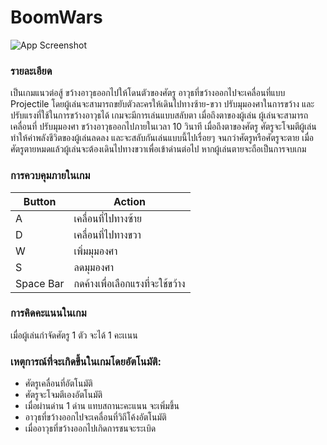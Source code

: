 # BoomWars
![App Screenshot](https://i.ibb.co/QbFRt08/Screenshot-2023-09-30-160700.png)
### รายละเอียด
เป็นเกมแนวต่อสู้ ขว้างอาวุธออกไปให้โดนตัวของศัตรู อาวุธที่ขว้างออกไปจะเคลื่อนที่แบบ Projectile โดยผู้เล่นจะสามารถขยับตัวละครให้เดินไปทางซ้าย-ขวา ปรับมุมองศาในการขว้าง และปรับแรงที่ใช้ในการขว้างอาวุธได้ เกมจะมีการเล่นแบบสลับตา เมื่อถึงตาของผู้เล่น ผู้เล่นจะสามารถเคลื่อนที่ ปรับมุมองศา ขว้างอาวุธออกไปภายในเวลา 10 วินาที เมื่อถึงตาของศัตรู ศัตรูจะโจมตีผู้เล่นทำให้ค่าพลังชีวิตของผู้เล่นลดลง และจะสลับกันเล่นแบบนี้ไปเรื่อยๆ จนกว่าศัตรูหรือศัตรูจะตาย เมื่อศัตรูตายหมดแล้วผู้เล่นจะต้องเดินไปทางขวาเพื่อเข้าด่านต่อไป หากผู้เล่นตายจะถือเป็นการจบเกม

### การควบคุมภายในเกม
| Button  | Action |
| ------------- | ------------- |
| A  | เคลื่อนที่ไปทางซ้าย  |
| D  | เคลื่อนที่ไปทางขวา  |
| W | เพิ่มมุมองศา   |
| S | ลดมุมองศา  |
| Space Bar  | กดค้างเพื่อเลือกแรงที่จะใช้ขว้าง  |

### การคิดคะแนนในเกม
เมื่อผู้เล่นกำจัดศัตรู 1 ตัว จะได้ 1 คะเเนน

### เหตุการณ์ที่จะเกิดขึ้นในเกมโดยอัตโนมัติ:
- ศัตรูเคลื่อนที่อัตโนมัติ
- ศัตรูจะโจมตีเองอัตโนมัติ
- เมื่อผ่านด่าน 1 ด่าน แทบสถานะคะแนน จะเพิ่มขึ้น
- อาวุธที่ขว้างออกไปจะเคลื่อนที่วิถีโค้งอัตโนมัติ
- เมื่ออาวุธที่ขว้างออกไปเกิดการชนจะระเบิด
